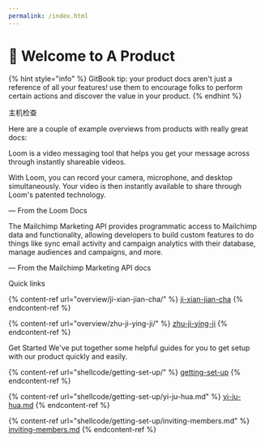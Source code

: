 ```yaml
---
permalink: /index.html
---
```


# 👋 Welcome to A Product

{% hint style="info" %}
GitBook tip: your product docs aren't just a reference of all your features! use them to encourage folks to perform certain actions and discover the value in your product.
{% endhint %}

主机检查&#x20;

Here are a couple of example overviews from products with really great docs:

Loom is a video messaging tool that helps you get your message across through instantly shareable videos.

With Loom, you can record your camera, microphone, and desktop simultaneously. Your video is then instantly available to share through Loom's patented technology.

— From the Loom Docs

The Mailchimp Marketing API provides programmatic access to Mailchimp data and functionality, allowing developers to build custom features to do things like sync email activity and campaign analytics with their database, manage audiences and campaigns, and more.

— From the Mailchimp Marketing API docs

Quick links

{% content-ref url="overview/ji-xian-jian-cha/" %}
[ji-xian-jian-cha](overview/ji-xian-jian-cha/)
{% endcontent-ref %}

{% content-ref url="overview/zhu-ji-ying-ji/" %}
[zhu-ji-ying-ji](overview/zhu-ji-ying-ji/)
{% endcontent-ref %}

Get Started We've put together some helpful guides for you to get setup with our product quickly and easily.

{% content-ref url="shellcode/getting-set-up/" %}
[getting-set-up](shellcode/getting-set-up/)
{% endcontent-ref %}

{% content-ref url="shellcode/getting-set-up/yi-ju-hua.md" %}
[yi-ju-hua.md](shellcode/getting-set-up/yi-ju-hua.md)
{% endcontent-ref %}

{% content-ref url="shellcode/getting-set-up/inviting-members.md" %}
[inviting-members.md](shellcode/getting-set-up/inviting-members.md)
{% endcontent-ref %}
